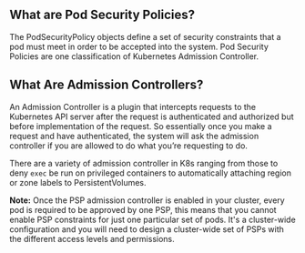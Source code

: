 What are Pod Security Policies?
-------------------------------

The PodSecurityPolicy objects define a set of security constraints that a pod must meet in order to be accepted into the system. Pod Security Policies are one classification of Kubernetes Admission Controller.


What Are Admission Controllers?
-------------------------------

An Admission Controller is a plugin that intercepts requests to the Kubernetes API server after the request is authenticated and authorized but before implementation of the request. So essentially once you make a request and have authenticated, the system will ask the admission controller if you are allowed to do what you’re requesting to do.

There are a variety of admission controller in K8s ranging from those to deny `exec` be run on privileged containers to automatically attaching region or zone labels to PersistentVolumes.

**Note:** Once the PSP admission controller is enabled in your cluster, every pod is required to be approved by one PSP, this means that you cannot enable PSP constraints for just one particular set of pods. It's a cluster-wide configuration and you will need to design a cluster-wide set of PSPs with the different access levels and permissions.
